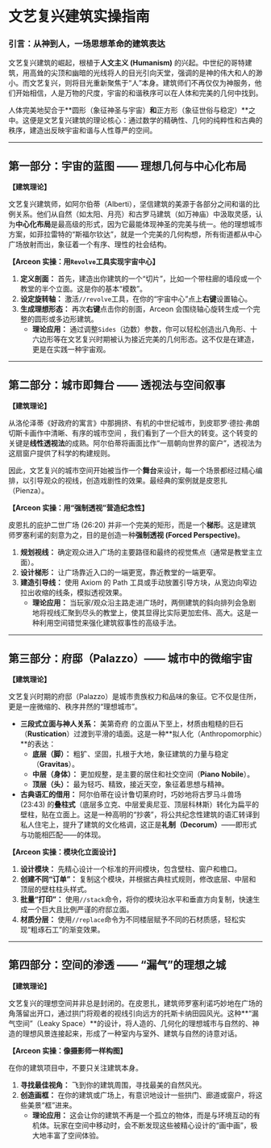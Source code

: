 # 文艺复兴建筑实操指南

### **引言：从神到人，一场思想革命的建筑表达**

文艺复兴建筑的崛起，根植于**人文主义 (Humanism)** 的兴起。中世纪的哥特建筑，用高耸的尖顶和幽暗的光线将人的目光引向天堂，强调的是神的伟大和人的渺小。而文艺复兴，则将目光重新聚焦于“人”本身。建筑师们不再仅仅为神服务，他们开始相信，人是万物的尺度，宇宙的和谐秩序可以在人体和完美的几何中找到。

人体完美地契合于**圆形（象征神圣与宇宙）**和**正方形（象征世俗与稳定）**之中。这便是文艺复兴建筑的理论核心：通过数学的精确性、几何的纯粹性和古典的秩序，建造出反映宇宙和谐与人性尊严的空间。

---

## **第一部分：宇宙的蓝图 —— 理想几何与中心化布局**

**【建筑理论】**

文艺复兴建筑师，如阿尔伯蒂（Alberti），坚信建筑的美源于各部分之间和谐的比例关系。他们从自然（如太阳、月亮）和古罗马建筑（如万神庙）中汲取灵感，认为**中心化布局**是最高级的形式，因为它最能体现神圣的完美与统一。他的理想城市方案，如菲拉雷特的“斯福尔钦达”，就是一个完美的几何构想，所有街道都从中心广场放射而出，象征着一个有序、理性的社会结构。

**【Arceon 实操：用`Revolve`工具实现宇宙中心】**

1.  **定义剖面：** 首先，建造出你建筑的一个“切片”，比如一个带柱廊的墙段或一个教堂的半个立面。这是你的基本“模数”。
2.  **设定旋转轴：** 激活`//revolve`工具，在你的“宇宙中心”点上**右键**设置轴心。
3.  **生成理想形态：** 再次**右键**点击你的剖面，Arceon 会围绕轴心旋转生成一个完整的圆形或多边形建筑。
    - **理论应用：** 通过调整`Sides`（边数）参数，你可以轻松创造出八角形、十六边形等在文艺复兴时期被认为接近完美的几何形态。这不仅是在建造，更是在实践一种宇宙观。

---

## **第二部分：城市即舞台 —— 透视法与空间叙事**

**【建筑理论】**

从洛伦泽蒂《好政府的寓言》中那拥挤、有机的中世纪城市，到皮耶罗·德拉·弗朗切斯卡画作中清晰、有序的城市空间 ，我们看到了一个巨大的转变。这个转变的关键是**线性透视法**的成熟。阿尔伯蒂将画面比作“一扇朝向世界的窗户”，透视法为这扇窗户提供了科学的构建规则。

因此，文艺复兴的城市空间开始被当作一个**舞台**来设计，每一个场景都经过精心编排，以引导观众的视线，创造戏剧性的效果。最经典的案例就是皮恩扎（Pienza）。

**【Arceon 实操：用“强制透视”营造纪念性】**

皮恩扎的庇护二世广场 (26:20) 并非一个完美的矩形，而是一个**梯形**。这是建筑师罗塞利诺的刻意为之，目的是创造一种**强制透视 (Forced Perspective)**。

1.  **规划视线：** 确定观众进入广场的主要路径和最终的视觉焦点（通常是教堂主立面）。
2.  **设计梯形：** 让广场靠近入口的一端更宽，靠近教堂的一端更窄。
3.  **建造引导线：** 使用 Axiom 的 Path 工具或手动放置引导方块，从宽边向窄边拉出收缩的线条，模拟透视效果。
    - **理论应用：** 当玩家/观众沿主路走进广场时，两侧建筑的斜向排列会急剧地将视线汇聚到尽头的教堂上，使其显得比实际更加宏伟、高大。这是一种利用空间错觉来强化建筑叙事性的高级手法。

---

## **第三部分：府邸（Palazzo）—— 城市中的微缩宇宙**

**【建筑理论】**

文艺复兴时期的府邸（Palazzo）是城市贵族权力和品味的象征。它不仅是住所，更是一座微缩的、秩序井然的“理想城市”。

- **三段式立面与神人关系：** 美第奇府 的立面从下至上，材质由粗糙的巨石（**Rustication**）过渡到平滑的墙面。这是一种**拟人化（Anthropomorphic）**的表达：
  - **底层（脚）：** 粗犷、坚固，扎根于大地，象征建筑的力量与稳定（**Gravitas**）。
  - **中层（身体）：** 更加规整，是主要的居住和社交空间（**Piano Nobile**）。
  - **顶层（头）：** 最为轻巧、精致，接近天空，象征着思想与精神。
- **古典语汇的借用：** 阿尔伯蒂在设计鲁切莱府时，巧妙地将古罗马斗兽场 (23:43) 的**叠柱式**（底层多立克、中层爱奥尼亚、顶层科林斯）转化为扁平的壁柱，贴在立面上。这是一种高明的“抄袭”，将公共纪念性建筑的语汇转译到私人住宅上，提升了建筑的文化格调，这正是**礼制（Decorum）**——即形式与功能相匹配——的体现。

**【Arceon 实操：模块化立面设计】**

1.  **设计模块：** 先精心设计一个标准的开间模块，包含壁柱、窗户和檐口。
2.  **创建不同“订单”：** 复制这个模块，并根据古典柱式规则，修改底层、中层和顶层的壁柱柱头样式。
3.  **批量“打印”：** 使用`//stack`命令，将你的模块沿水平和垂直方向复制，快速生成一个巨大且比例严谨的府邸立面。
4.  **材质分层：** 使用`//replace`命令为不同楼层赋予不同的石材质感，轻松实现“粗琢石工”的渐变效果。

---

## **第四部分：空间的渗透 —— “漏气”的理想之城**

**【建筑理论】**

文艺复兴的理想空间并非总是封闭的。在皮恩扎，建筑师罗塞利诺巧妙地在广场的角落留出开口，通过拱门将观者的视线引向远方的托斯卡纳田园风光。这种**“漏气空间”（Leaky Space）**的设计，将人造的、几何化的理想城市与自然的、神造的理想风景连接起来，形成了一种室内与室外、建筑与自然的诗意对话。

**【Arceon 实操：像摄影师一样构图】**

在你的建筑项目中，不要只关注建筑本身。

1.  **寻找最佳视角：** 飞到你的建筑周围，寻找最美的自然风光。
2.  **创造画框：** 在你的建筑或广场上，有意识地设计一些拱门、廊道或窗户，将这些美景“框”进来。
    - **理论应用：** 这会让你的建筑不再是一个孤立的物体，而是与环境互动的有机体。玩家在空间中移动时，会不断发现这些被精心设计的“画中画”，极大地丰富了空间体验。
